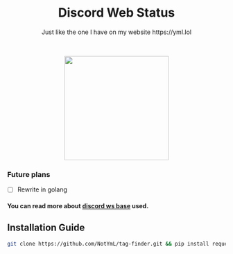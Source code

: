 <div id="header" align="center">
  <h1>Discord Web Status</h1>
  Just like the one I have on my website https://yml.lol
</div>
<br>
<div id="header" align="center" style="margin-top: 30px;">
    <img src="https://media.discordapp.net/attachments/960875925229166643/1105516629070184508/image.png?width=305&height=188" width="240">
</div>
  
### Future plans
- [ ] Rewrite in golang

#### You can read more about [discord ws base](https://github.com/NotYmL/discord-ws-base) used.


## Installation Guide
```sh
git clone https://github.com/NotYmL/tag-finder.git && pip install requests
```
